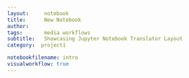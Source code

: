 ```yaml
---
layout:     notebook
title:      New Notebook
author:     
tags: 		media workflows
subtitle:   Showcasing Jupyter Notebook Translator Layout
category:  project1

notebookfilename: intro
visualworkflow: true
---
```

